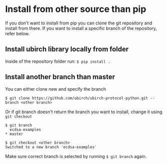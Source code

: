 
# Install from other source than pip 

If you don't want to install from pip you can clone the git repository and install from there. 
If you want to install a specific branch of the repository, refer below.

## Install ubirch library locally from folder

Inside of the repository folder run:
`$ pip install .`

## Install another branch than master

You can either clone new and specify the branch 

`$ git clone https://github.com/ubirch/ubirch-protocol-python.git --branch <other branch>`

Or if git branch doesn't return the branch you want to install, 
change it using `git checkout`
```
$ git branch
  ecdsa-examples
* master

$ git checkout <other branch>
Switched to a new branch 'ecdsa-examples'
```

Make sure correct branch is selected by running `$ git branch` again.

